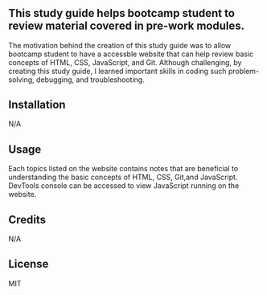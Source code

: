 # <Prework-study-guide>

## This study guide helps bootcamp student to review material covered in pre-work modules.

The motivation behind the creation of this study guide was to allow bootcamp student to have a accessble website that can help review basic concepts of HTML, CSS, JavaScript, and Git. Although challenging, by creating this study guide, I learned important skills in coding such problem-solving, debugging, and troubleshooting.

## Installation
N/A

## Usage
Each topics listed on the website contains notes that are beneficial to understanding the basic concepts of HTML, CSS, Git,and JavaScript. DevTools console can be accessed to view JavaScript running on the website.

## Credits
N/A
## License
MIT

